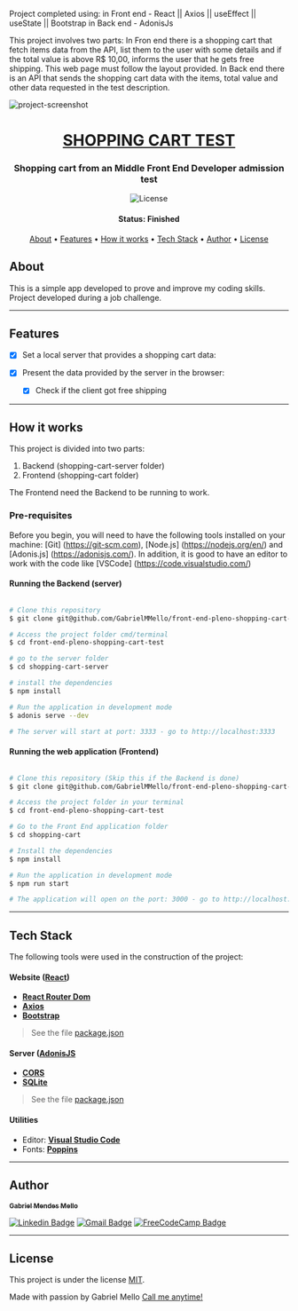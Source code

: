  Project completed using:
    in Front end - React || Axios || useEffect || useState || Bootstrap
    in Back end - AdonisJs
    
  This project involves two parts:
  In Fron end there is a shopping cart that fetch items data from the API, list them to the user with some details and if the total value is above R$ 10,00, informs the user that he gets free shipping. This web page must follow the layout provided.
  In Back end there is an API that sends the shopping cart data with the items, total value and other data requested in the test description. 
    
  ![project-screenshot](https://user-images.githubusercontent.com/66647120/105909678-a5a42380-6006-11eb-9101-832d6cd52448.png)



<h1 align="center">
   <a href="#"> SHOPPING CART TEST </a>
</h1>

<h3 align="center">
    Shopping cart from an Middle Front End Developer admission test
</h3>

<p align="center">
   <img alt="License" src="https://img.shields.io/badge/license-MIT-brightgreen">
</p>


<h4 align="center"> 
	 Status: Finished
</h4>

<p align="center">
 <a href="#about">About</a> •
 <a href="#features">Features</a> •
 <a href="#how-it-works">How it works</a> • 
 <a href="#tech-stack">Tech Stack</a> • 
 <a href="#author">Author</a> • 
 <a href="#user-content-license">License</a>
</p>


## About

This is a simple app developed to prove and improve my coding skills.
Project developed during a job challenge.

---

## Features

- [x] Set a local server that provides a shopping cart data:

- [x] Present the data provided by the server in the browser:
   - [x] Check if the client got free shipping

---

## How it works

This project is divided into two parts:
1. Backend (shopping-cart-server folder)
2. Frontend (shopping-cart folder)

The Frontend need the Backend to be running to work.

### Pre-requisites

Before you begin, you will need to have the following tools installed on your machine:
[Git] (https://git-scm.com), [Node.js] (https://nodejs.org/en/) and [Adonis.js] (https://adonisjs.com/).
In addition, it is good to have an editor to work with the code like [VSCode] (https://code.visualstudio.com/)

#### Running the Backend (server)

```bash

# Clone this repository
$ git clone git@github.com/GabrielMMello/front-end-pleno-shopping-cart-test.git

# Access the project folder cmd/terminal
$ cd front-end-pleno-shopping-cart-test

# go to the server folder
$ cd shopping-cart-server

# install the dependencies
$ npm install

# Run the application in development mode
$ adonis serve --dev

# The server will start at port: 3333 - go to http://localhost:3333

```


#### Running the web application (Frontend)

```bash

# Clone this repository (Skip this if the Backend is done)
$ git clone git@github.com/GabrielMMello/front-end-pleno-shopping-cart-test.git

# Access the project folder in your terminal
$ cd front-end-pleno-shopping-cart-test

# Go to the Front End application folder
$ cd shopping-cart

# Install the dependencies
$ npm install

# Run the application in development mode
$ npm run start

# The application will open on the port: 3000 - go to http://localhost:3000

```

---

## Tech Stack

The following tools were used in the construction of the project:

#### **Website**  ([React](https://reactjs.org/))

-   **[React Router Dom](https://github.com/ReactTraining/react-router/tree/master/packages/react-router-dom)**
-   **[Axios](https://github.com/axios/axios)**
-   **[Bootstrap](https://getbootstrap.com/docs/5.0/getting-started/introduction/)**

> See the file  [package.json](https://github.com/GabrielMMello/front-end-pleno-shopping-cart-test/blob/main/shopping-cart/package.json)

#### **Server**  ([AdonisJS](https://adonisjs.com/)

-   **[CORS](https://expressjs.com/en/resources/middleware/cors.html)**
-   **[SQLite](https://github.com/mapbox/node-sqlite3)**

> See the file  [package.json](https://github.com/GabrielMMello/front-end-pleno-shopping-cart-test/blob/main/shopping-cart-server/package.json)

#### **Utilities**

-   Editor:  **[Visual Studio Code](https://code.visualstudio.com/)**
-   Fonts:  **[Poppins](https://fonts.google.com/specimen/Poppins)**


---

## Author

<a href="https://blog.rocketseat.com.br/author/thiago/">
 <sub><b>Gabriel Mendes Mello</b></sub>
 <br />

[![Linkedin Badge](https://img.shields.io/badge/-Gabriel-blue?style=flat-square&logo=Linkedin&logoColor=white&link=https://www.linkedin.com/in/gabriel-mendes-mello/)](https://www.linkedin.com/in/gabriel-mendes-mello/) 
[![Gmail Badge](https://img.shields.io/badge/-gabrielmendesmello@gmail.com-c14438?style=flat-square&logo=Gmail&logoColor=white&link=mailto:gabrielmendesmello@gmail.com)](mailto:gabrielmendesmello@gmail.com)
[![FreeCodeCamp Badge](https://img.shields.io/badge/-Gabriel-black?style=flat-square&logo=freecodecamp&logoColor=white&link=https://www.freecodecamp.org/gabrielmmello)](https://www.freecodecamp.org/gabrielmmello)

---

## License

This project is under the license [MIT](./LICENSE).

Made with passion by Gabriel Mello
[Call me anytime!](Https://www.linkedin.com/in/gabriel-mendes-mello/)
